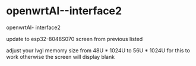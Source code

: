 # openwrtAI--interface2
openwrtAI- interface2

update to esp32-8048S070 screen from previous listed

adjust your lvgl memorry size from 48U * 1024U  to 56U * 1024U  for this to work otherwise the screen will display blank
